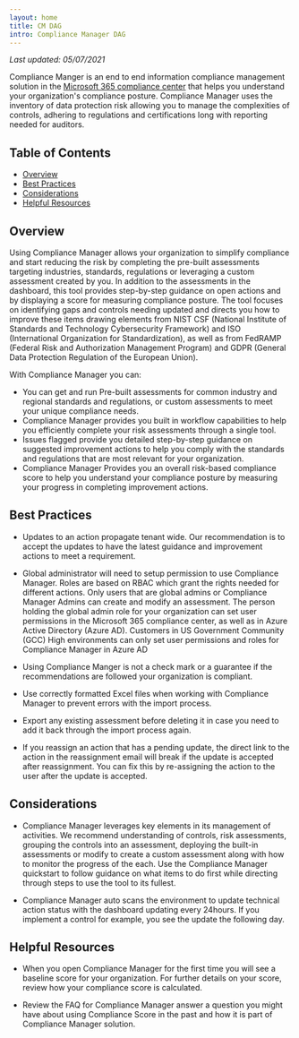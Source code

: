 ```yaml
---
layout: home
title: CM DAG
intro: Compliance Manager DAG
---
```


*Last updated: 05/07/2021*

Compliance Manger is an end to end information compliance management solution in the [Microsoft 365 compliance center](https://docs.microsoft.com/en-us/microsoft-365/compliance/microsoft-365-compliance-center?view=o365-worldwide) that helps you understand your organization's compliance posture. Compliance Manager uses the inventory of data protection risk allowing you to manage the complexities of controls, adhering to regulations and certifications long with reporting needed for auditors.

## Table of Contents

* [Overview](#overview)
* [Best Practices](#best-practices)
* [Considerations](#considerations)
* [Helpful Resources](#helpful-resources)

## Overview

Using Compliance Manager allows your organization to simplify compliance and start reducing the risk by completing the pre-built assessments targeting industries, standards, regulations or leveraging a custom assessment created by you. In addition to the assessments in the dashboard, this tool provides step-by-step guidance on open actions and by displaying a score for measuring compliance posture. The tool focuses on identifying gaps and controls needing updated and directs you how to improve these items drawing elements from NIST CSF (National Institute of Standards and Technology Cybersecurity Framework) and ISO (International Organization for Standardization), as well as from FedRAMP (Federal Risk and Authorization Management Program) and GDPR (General Data Protection Regulation of the European Union).

With Compliance Manager you can:

* You can get and run Pre-built assessments for common industry and regional standards and regulations, or custom assessments to meet your unique compliance needs.
* Compliance Manager provides you built in workflow capabilities to help you efficiently complete your risk assessments through a single tool.
* Issues flagged provide you detailed step-by-step guidance on suggested improvement actions to help you comply with the standards and regulations that are most relevant for your organization. 
* Compliance Manager Provides you an overall risk-based compliance score to help you understand your compliance posture by measuring your progress in completing improvement actions.

## Best Practices

* Updates to an action propagate tenant wide. Our recommendation is to accept the updates to have the latest guidance and improvement actions to meet a requirement.

* Global administrator will need to setup permission to use Compliance Manager. Roles are based on RBAC which grant the rights needed for different actions. Only users that are global admins or Compliance Manager Admins can create and modify an assessment. The person holding the global admin role for your organization can set user permissions in the Microsoft 365 compliance center, as well as in Azure Active Directory (Azure AD). Customers in US Government Community (GCC) High environments can only set user permissions and roles for Compliance Manager in Azure AD

* Using Compliance Manger is not a check mark or a guarantee if the recommendations are followed your organization is compliant. 

* Use correctly formatted Excel files when working with Compliance Manager to prevent errors with the import process.

* Export any existing assessment before deleting it in case you need to add it back through the import process again.

* If you reassign an action that has a pending update, the direct link to the action in the reassignment email will break if the update is accepted after reassignment. You can fix this by re-assigning the action to the user after the update is accepted.

## Considerations

* Compliance Manager leverages key elements in its management of activities. We recommend understanding of controls, risk assessments, grouping the controls into an assessment, deploying the built-in assessments or modify to create a custom assessment along with how to monitor the progress of the each. Use the Compliance Manager quickstart to follow guidance on what items to do first while directing through steps to use the tool to its fullest.

* Compliance Manager auto scans the environment to update technical action status with the dashboard updating every 24hours. If you implement a control for example, you see the update the following day.

## Helpful Resources

* When you open Compliance Manager for the first time you will see a baseline score for your organization. For further details on your score, review how your compliance score is calculated.

* Review the FAQ for Compliance Manager answer a question you might have about using Compliance Score in the past and how it is part of Compliance Manager solution.

